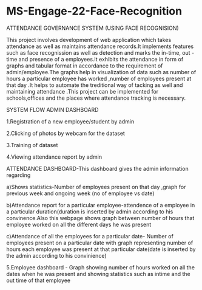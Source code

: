 # MS-Engage-22-Face-Recognition
ATTENDANCE GOVERNANCE SYSTEM (USING FACE RECOGNISION)




This project involves development of web application which takes attendance as well as maintains attendance records.It implements features such as face recognission as well as detection and marks the in-time, out -time and presence of a employees.It exhibits the attendance in form of  graphs and tabular format in accordance to the requirement of admin/employee.The graphs help in visualization of data such as number of hours a particular employee has worked ,number of employees present at that day .It helps to automate the treditional way of tacking as well and maintaining attendance .This project can be implemented for schools,offices and the places where attendance tracking is necessary.





SYSTEM FLOW
ADMIN DASHBOARD 



1.Registration of a new employee/student by admin

2.Clicking of photos by webcam for the dataset

3.Training of dataset

4.Viewing attendance report by admin 


   ATTENDANCE DASHBOARD-This dashboard gives the admin information regarding
   
   
 a)Shows statistics-Number of employees present on that day ,graph for previous week and ongoing week (no of employee vs date)
   
   
 b)Attendance report for a particular employee-attendence of a employee in a particular duration(duration is inserted by admin according to his convinence.Also this webpage shows graph between number of hours that employee worked on all the different days he was present
   
   
   
c)Attendance of all the employees for a particular date- Number of employees present on a particular date with graph representing number of hours each employee          was present at that particular date(date is inserted by the admin according to his convinience)

5.Employee dashboard - Graph showing number of hours worked on all the dates when he was present and showing statistics such as intime and the out time of that employee

